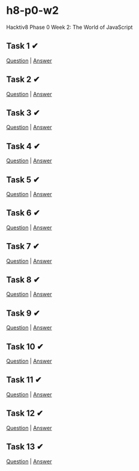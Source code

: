 # h8-p0-w2
Hacktiv8 Phase 0 Week 2: The World of JavaScript

## Task 1 ✔
[Question](https://github.com/hacktiv8/phase-0-activities/blob/master/modules/challenge-main-pseudocode.md) 
| [Answer](https://github.com/fahrulnoer/h8-p0-w2/blob/master/exercise-1.txt)

## Task 2 ✔
[Question](https://www.codecademy.com/learn/introduction-to-javascript)
| [Answer](https://raw.githubusercontent.com/fahrulnoer/h8-p0-w2/master/exercise-2.png)

## Task 3 ✔
[Question](https://github.com/hacktiv8/phase-0-activities/blob/master/modules/anchor-menggunakan-if-else.md)
| [Answer](https://github.com/fahrulnoer/h8-p0-w2/blob/master/exercise-3.js)

## Task 4 ✔
[Question](https://github.com/hacktiv8/phase-0-activities/blob/master/modules/anchor-switch-case.md)
| [Answer](https://github.com/fahrulnoer/h8-p0-w2/blob/master/exercise-4.js)

## Task 5 ✔
[Question](https://github.com/hacktiv8/phase-0-activities/blob/master/modules/anchor-main-string.md)
| [Answer](https://github.com/fahrulnoer/h8-p0-w2/blob/master/exercise-5.js)

## Task 6 ✔
[Question](https://github.com/hacktiv8/phase-0-activities/blob/master/modules/anchor-main-loop.md)
| [Answer](https://github.com/fahrulnoer/h8-p0-w2/blob/master/exercise-6.js)

## Task 7 ✔
[Question](https://github.com/hacktiv8/phase-0-activities/blob/master/modules/anchor-main-loop-asterisks.md)
| [Answer](https://github.com/fahrulnoer/h8-p0-w2/blob/master/exercise-7.js)

## Task 8 ✔
[Question](https://www.codecademy.com/learn/introduction-to-javascript)
| [Answer](https://github.com/fahrulnoer/h8-p0-w2/blob/master/exercise-8.png)

## Task 9 ✔
[Question](https://github.com/hacktiv8/phase-0-activities/blob/master/modules/anchor-basic-function.md)
| [Answer](https://github.com/fahrulnoer/h8-p0-w2/blob/master/exercise-9.js)

## Task 10 ✔
[Question](https://github.com/hacktiv8/phase-0-activities/blob/master/modules/challenge-bandingkan-angka.md)
| [Answer](https://github.com/fahrulnoer/h8-p0-w2/blob/master/exercise-10.js)

## Task 11 ✔
[Question](https://github.com/hacktiv8/phase-0-activities/blob/master/modules/challenge-balik-kata.md)
| [Answer](https://github.com/fahrulnoer/h8-p0-w2/blob/master/exercise-11.js)

## Task 12 ✔
[Question](https://github.com/hacktiv8/phase-0-activities/blob/master/modules/challenge-konversi-menit.md)
| [Answer](https://github.com/fahrulnoer/h8-p0-w2/blob/master/exercise-12.js)

## Task 13 ✔
[Question](https://github.com/hacktiv8/phase-0-activities/blob/master/modules/challenge-x-dan-o.md)
| [Answer](https://github.com/fahrulnoer/h8-p0-w2/blob/master/exercise-13.js)

